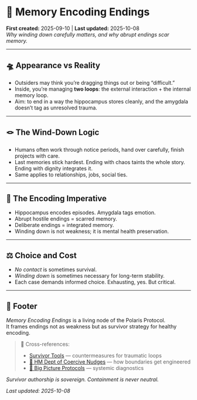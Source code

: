 # 🧠 Memory Encoding Endings  
**First created:** 2025-09-10 | **Last updated:** 2025-10-08  
*Why winding down carefully matters, and why abrupt endings scar memory.*

---

## 🛸 Appearance vs Reality  

- Outsiders may think you’re dragging things out or being “difficult.”  
- Inside, you’re managing **two loops**: the external interaction + the internal memory loop.  
- Aim: to end in a way the hippocampus stores cleanly, and the amygdala doesn’t tag as unresolved trauma.  

---

## 🪢 The Wind-Down Logic  

- Humans often work through notice periods, hand over carefully, finish projects with care.  
- Last memories stick hardest. Ending with chaos taints the whole story. Ending with dignity integrates it.  
- Same applies to relationships, jobs, social ties.  

---

## 🧠 The Encoding Imperative  

- Hippocampus encodes episodes. Amygdala tags emotion.  
- Abrupt hostile endings = scarred memory.  
- Deliberate endings = integrated memory.  
- Winding down is not weakness; it is mental health preservation.  

---

## ⚖️ Choice and Cost  

- *No contact* is sometimes survival.  
- *Winding down* is sometimes necessary for long-term stability.  
- Each case demands informed choice. Exhausting, yes. But critical.  

---

## 🏮 Footer  

*Memory Encoding Endings* is a living node of the Polaris Protocol.  
It frames endings not as weakness but as survivor strategy for healthy encoding.  

> 📡 Cross-references:
> 
> - [Survivor Tools](../../Survivor_Tools/README.md) — countermeasures for traumatic loops  
> - [🧠 HM Dept of Coercive Nudges](../🧠_HM_Dept_Coercive_Nudges/README.md) — how boundaries get engineered  
> - [🧠 Big Picture Protocols](../../Disruption_Kit/Big_Picture_Protocols/README.md) — systemic diagnostics  

*Survivor authorship is sovereign. Containment is never neutral.*  

_Last updated: 2025-10-08_  
